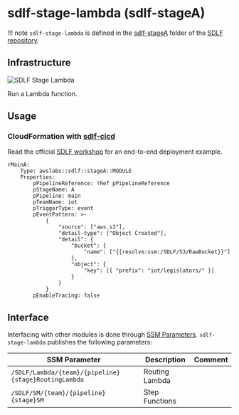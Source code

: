 # sdlf-stage-lambda (sdlf-stageA)

!!! note
    `sdlf-stage-lambda` is defined in the [sdlf-stageA](https://github.com/awslabs/aws-serverless-data-lake-framework/tree/main/sdlf-stageA) folder of the [SDLF repository](https://github.com/awslabs/aws-serverless-data-lake-framework).

## Infrastructure

![SDLF Stage Lambda](../_static/sdlf-stage-lambda.png)

Run a Lambda function.

## Usage

### CloudFormation with [sdlf-cicd](cicd.md)

Read the official [SDLF workshop](https://sdlf.workshop.aws/) for an end-to-end deployment example.

```
rMainA:
    Type: awslabs::sdlf::stageA::MODULE
    Properties:
        pPipelineReference: !Ref pPipelineReference
        pStageName: A
        pPipeline: main
        pTeamName: iot
        pTriggerType: event
        pEventPattern: >-
            {
                "source": ["aws.s3"],
                "detail-type": ["Object Created"],
                "detail": {
                    "bucket": {
                        "name": ["{{resolve:ssm:/SDLF/S3/RawBucket}}"]
                    },
                    "object": {
                        "key": [{ "prefix": "iot/legislators/" }]
                    }
                }
            }
        pEnableTracing: false
```

## Interface

Interfacing with other modules is done through [SSM Parameters](https://docs.aws.amazon.com/systems-manager/latest/userguide/systems-manager-parameter-store.html). `sdlf-stage-lambda` publishes the following parameters:

| SSM Parameter                                        | Description                                                      | Comment                                      |
| ---------------------------------------------------- | ---------------------------------------------------------------- | -------------------------------------------- |
| `/SDLF/Lambda/{team}/{pipeline}{stage}RoutingLambda` | Routing Lambda                                                   |                                              |
| `/SDLF/SM/{team}/{pipeline}{stage}SM`                | Step Functions                                                   |                                              |
